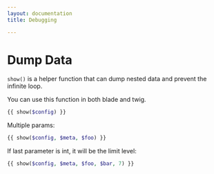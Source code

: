 ```yaml
---
layout: documentation
title: Debugging

---
```


# Dump Data

`show()` is a helper function that can dump nested data and prevent the infinite loop.

You can use this function in both blade and twig.

``` php
{{ show($config) }}
```

Multiple params:

``` php
{{ show($config, $meta, $foo) }}
```

If last parameter is int, it will be the limit level:

``` php
{{ show($config, $meta, $foo, $bar, 7) }}
```
